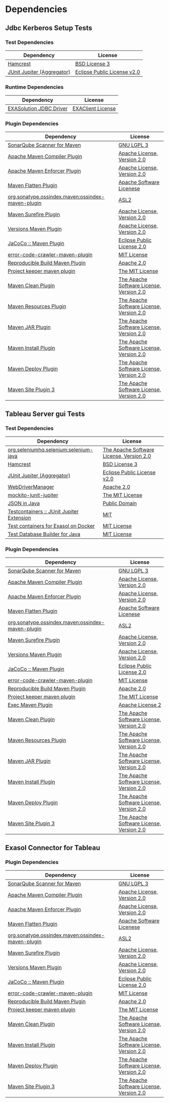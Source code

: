 <!-- @formatter:off -->
# Dependencies

## Jdbc Kerberos Setup Tests

### Test Dependencies

| Dependency                      | License                          |
| ------------------------------- | -------------------------------- |
| [Hamcrest][0]                   | [BSD License 3][1]               |
| [JUnit Jupiter (Aggregator)][2] | [Eclipse Public License v2.0][3] |

### Runtime Dependencies

| Dependency                   | License                |
| ---------------------------- | ---------------------- |
| [EXASolution JDBC Driver][4] | [EXAClient License][5] |

### Plugin Dependencies

| Dependency                                              | License                                        |
| ------------------------------------------------------- | ---------------------------------------------- |
| [SonarQube Scanner for Maven][6]                        | [GNU LGPL 3][7]                                |
| [Apache Maven Compiler Plugin][8]                       | [Apache License, Version 2.0][9]               |
| [Apache Maven Enforcer Plugin][10]                      | [Apache License, Version 2.0][9]               |
| [Maven Flatten Plugin][11]                              | [Apache Software Licenese][9]                  |
| [org.sonatype.ossindex.maven:ossindex-maven-plugin][12] | [ASL2][13]                                     |
| [Maven Surefire Plugin][14]                             | [Apache License, Version 2.0][9]               |
| [Versions Maven Plugin][15]                             | [Apache License, Version 2.0][9]               |
| [JaCoCo :: Maven Plugin][16]                            | [Eclipse Public License 2.0][17]               |
| [error-code-crawler-maven-plugin][18]                   | [MIT License][19]                              |
| [Reproducible Build Maven Plugin][20]                   | [Apache 2.0][13]                               |
| [Project keeper maven plugin][21]                       | [The MIT License][22]                          |
| [Maven Clean Plugin][23]                                | [The Apache Software License, Version 2.0][13] |
| [Maven Resources Plugin][24]                            | [The Apache Software License, Version 2.0][13] |
| [Maven JAR Plugin][25]                                  | [The Apache Software License, Version 2.0][13] |
| [Maven Install Plugin][26]                              | [The Apache Software License, Version 2.0][13] |
| [Maven Deploy Plugin][27]                               | [The Apache Software License, Version 2.0][13] |
| [Maven Site Plugin 3][28]                               | [The Apache Software License, Version 2.0][13] |

## Tableau Server gui Tests

### Test Dependencies

| Dependency                                      | License                                        |
| ----------------------------------------------- | ---------------------------------------------- |
| [org.seleniumhq.selenium:selenium-java][29]     | [The Apache Software License, Version 2.0][13] |
| [Hamcrest][0]                                   | [BSD License 3][1]                             |
| [JUnit Jupiter (Aggregator)][2]                 | [Eclipse Public License v2.0][3]               |
| [WebDriverManager][30]                          | [Apache 2.0][31]                               |
| [mockito-junit-jupiter][32]                     | [The MIT License][33]                          |
| [JSON in Java][34]                              | [Public Domain][35]                            |
| [Testcontainers :: JUnit Jupiter Extension][36] | [MIT][37]                                      |
| [Test containers for Exasol on Docker][38]      | [MIT License][39]                              |
| [Test Database Builder for Java][40]            | [MIT License][41]                              |

### Plugin Dependencies

| Dependency                                              | License                                        |
| ------------------------------------------------------- | ---------------------------------------------- |
| [SonarQube Scanner for Maven][6]                        | [GNU LGPL 3][7]                                |
| [Apache Maven Compiler Plugin][8]                       | [Apache License, Version 2.0][9]               |
| [Apache Maven Enforcer Plugin][10]                      | [Apache License, Version 2.0][9]               |
| [Maven Flatten Plugin][11]                              | [Apache Software Licenese][9]                  |
| [org.sonatype.ossindex.maven:ossindex-maven-plugin][12] | [ASL2][13]                                     |
| [Maven Surefire Plugin][14]                             | [Apache License, Version 2.0][9]               |
| [Versions Maven Plugin][15]                             | [Apache License, Version 2.0][9]               |
| [JaCoCo :: Maven Plugin][16]                            | [Eclipse Public License 2.0][17]               |
| [error-code-crawler-maven-plugin][18]                   | [MIT License][19]                              |
| [Reproducible Build Maven Plugin][20]                   | [Apache 2.0][13]                               |
| [Project keeper maven plugin][21]                       | [The MIT License][22]                          |
| [Exec Maven Plugin][42]                                 | [Apache License 2][13]                         |
| [Maven Clean Plugin][23]                                | [The Apache Software License, Version 2.0][13] |
| [Maven Resources Plugin][24]                            | [The Apache Software License, Version 2.0][13] |
| [Maven JAR Plugin][25]                                  | [The Apache Software License, Version 2.0][13] |
| [Maven Install Plugin][26]                              | [The Apache Software License, Version 2.0][13] |
| [Maven Deploy Plugin][27]                               | [The Apache Software License, Version 2.0][13] |
| [Maven Site Plugin 3][28]                               | [The Apache Software License, Version 2.0][13] |

## Exasol Connector for Tableau

### Plugin Dependencies

| Dependency                                              | License                                        |
| ------------------------------------------------------- | ---------------------------------------------- |
| [SonarQube Scanner for Maven][6]                        | [GNU LGPL 3][7]                                |
| [Apache Maven Compiler Plugin][8]                       | [Apache License, Version 2.0][9]               |
| [Apache Maven Enforcer Plugin][10]                      | [Apache License, Version 2.0][9]               |
| [Maven Flatten Plugin][11]                              | [Apache Software Licenese][9]                  |
| [org.sonatype.ossindex.maven:ossindex-maven-plugin][12] | [ASL2][13]                                     |
| [Maven Surefire Plugin][14]                             | [Apache License, Version 2.0][9]               |
| [Versions Maven Plugin][15]                             | [Apache License, Version 2.0][9]               |
| [JaCoCo :: Maven Plugin][16]                            | [Eclipse Public License 2.0][17]               |
| [error-code-crawler-maven-plugin][18]                   | [MIT License][19]                              |
| [Reproducible Build Maven Plugin][20]                   | [Apache 2.0][13]                               |
| [Project keeper maven plugin][21]                       | [The MIT License][22]                          |
| [Maven Clean Plugin][23]                                | [The Apache Software License, Version 2.0][13] |
| [Maven Install Plugin][26]                              | [The Apache Software License, Version 2.0][13] |
| [Maven Deploy Plugin][27]                               | [The Apache Software License, Version 2.0][13] |
| [Maven Site Plugin 3][28]                               | [The Apache Software License, Version 2.0][13] |

[0]: http://hamcrest.org/JavaHamcrest/
[1]: http://opensource.org/licenses/BSD-3-Clause
[2]: https://junit.org/junit5/
[3]: https://www.eclipse.org/legal/epl-v20.html
[4]: http://www.exasol.com
[5]: https://docs.exasol.com/connect_exasol/drivers/jdbc.htm
[6]: http://sonarsource.github.io/sonar-scanner-maven/
[7]: http://www.gnu.org/licenses/lgpl.txt
[8]: https://maven.apache.org/plugins/maven-compiler-plugin/
[9]: https://www.apache.org/licenses/LICENSE-2.0.txt
[10]: https://maven.apache.org/enforcer/maven-enforcer-plugin/
[11]: https://www.mojohaus.org/flatten-maven-plugin/
[12]: https://sonatype.github.io/ossindex-maven/maven-plugin/
[13]: http://www.apache.org/licenses/LICENSE-2.0.txt
[14]: https://maven.apache.org/surefire/maven-surefire-plugin/
[15]: https://www.mojohaus.org/versions-maven-plugin/
[16]: https://www.jacoco.org/jacoco/trunk/doc/maven.html
[17]: https://www.eclipse.org/legal/epl-2.0/
[18]: https://github.com/exasol/error-code-crawler-maven-plugin/
[19]: https://github.com/exasol/error-code-crawler-maven-plugin/blob/main/LICENSE
[20]: http://zlika.github.io/reproducible-build-maven-plugin
[21]: https://github.com/exasol/project-keeper/
[22]: https://github.com/exasol/project-keeper/blob/main/LICENSE
[23]: http://maven.apache.org/plugins/maven-clean-plugin/
[24]: http://maven.apache.org/plugins/maven-resources-plugin/
[25]: http://maven.apache.org/plugins/maven-jar-plugin/
[26]: http://maven.apache.org/plugins/maven-install-plugin/
[27]: http://maven.apache.org/plugins/maven-deploy-plugin/
[28]: http://maven.apache.org/plugins/maven-site-plugin/
[29]: https://selenium.dev/
[30]: https://bonigarcia.dev/webdrivermanager/
[31]: https://www.apache.org/licenses/LICENSE-2.0
[32]: https://github.com/mockito/mockito
[33]: https://github.com/mockito/mockito/blob/main/LICENSE
[34]: https://github.com/douglascrockford/JSON-java
[35]: https://github.com/stleary/JSON-java/blob/master/LICENSE
[36]: https://testcontainers.org
[37]: http://opensource.org/licenses/MIT
[38]: https://github.com/exasol/exasol-testcontainers/
[39]: https://github.com/exasol/exasol-testcontainers/blob/main/LICENSE
[40]: https://github.com/exasol/test-db-builder-java/
[41]: https://github.com/exasol/test-db-builder-java/blob/main/LICENSE
[42]: http://www.mojohaus.org/exec-maven-plugin
